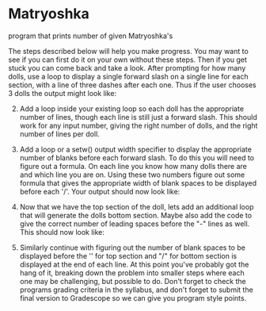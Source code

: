 # Matryoshka
program that prints number of given Matryoshka's

The steps described below will help you make progress.  You may want to see if you can first do it on your own without these steps.  Then if you get stuck you can come back and take a look.
After prompting for how many dolls, use a loop to display a single forward slash on a single line for each section, with a line of three dashes after each one.  Thus if the user chooses 3 dolls the output might look like:

2. Add a loop inside your existing loop so each doll has the appropriate number of lines, though each line is still just a forward slash.  This should work for any input number, giving the right number of dolls, and the right number of lines per doll.

3. Add a loop or a setw() output width specifier to display the appropriate number of blanks before each forward slash.  To do this you will need to figure out a formula.  On each line you know how many dolls there are and which line you are on.  Using these two numbers figure out some formula that gives the appropriate width of blank spaces to be displayed before each '/'.  Your output should now look like:

4. Now that we have the top section of the doll, lets add an additional loop that will generate the dolls bottom section. Maybe also add the code to give the correct number of leading spaces before the "-" lines as well.  This should now look like:

5. Similarly continue with figuring out the number of blank spaces to be displayed before the '\' for top section and  "/" for bottom section is displayed at the end of each line.  At this point you've probably got the hang of it, breaking down the problem into smaller steps where each one may be challenging, but possible to do.  Don't forget to check the programs grading criteria in the syllabus, and don't forget to submit the final version to Gradescope so we can give you program style points.
